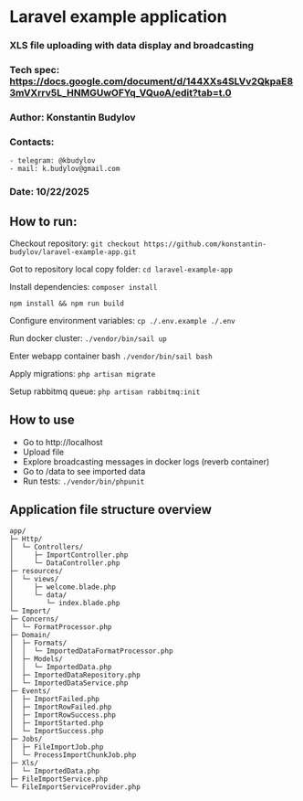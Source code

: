 # Laravel example application
### XLS file uploading with data display and broadcasting


### Tech spec: https://docs.google.com/document/d/144XXs4SLVv2QkpaE83mVXrrv5L_HNMGUwOFYq_VQuoA/edit?tab=t.0

### Author: Konstantin Budylov
### Contacts:
    - telegram: @kbudylov
    - mail: k.budylov@gmail.com

### Date: 10/22/2025

## How to run:

Checkout repository:
```git checkout https://github.com/konstantin-budylov/laravel-example-app.git```

Got to repository local copy folder:
```cd laravel-example-app```

Install dependencies:
```composer install```

```npm install && npm run build```

Configure environment variables:
```cp ./.env.example ./.env```

Run docker cluster:
```./vendor/bin/sail up```

Enter webapp container bash
```./vendor/bin/sail bash```

Apply migrations:
```php artisan migrate```

Setup rabbitmq queue:
```php artisan rabbitmq:init```

## How to use
- Go to http://localhost
- Upload file
- Explore broadcasting messages in docker logs (reverb container)
- Go to /data to see imported data
- Run tests:
  ```./vendor/bin/phpunit```


## Application file structure overview
```
app/
├─ Http/
│  └─ Controllers/
│     ├─ ImportController.php
│     └─ DataController.php
├─ resources/
│  └─ views/
│     ├─ welcome.blade.php
│     └─ data/
│        └─ index.blade.php
└─ Import/
├─ Concerns/
│  └─ FormatProcessor.php
├─ Domain/
│  ├─ Formats/
│  │  └─ ImportedDataFormatProcessor.php
│  ├─ Models/
│  │  └─ ImportedData.php
│  ├─ ImportedDataRepository.php
│  └─ ImportedDataService.php
├─ Events/
│  ├─ ImportFailed.php
│  ├─ ImportRowFailed.php
│  ├─ ImportRowSuccess.php
│  ├─ ImportStarted.php
│  └─ ImportSuccess.php
├─ Jobs/
│  ├─ FileImportJob.php
│  └─ ProcessImportChunkJob.php
├─ Xls/
│  └─ ImportedData.php
├─ FileImportService.php
└─ FileImportServiceProvider.php
```


